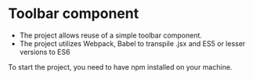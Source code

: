 # Toolbar component

- The project allows reuse of a simple toolbar component.
- The project utilizes Webpack, Babel to transpile .jsx and ES5 or lesser versions to ES6

To start the project, you need to have npm installed on your machine.
